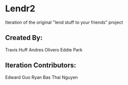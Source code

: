 # Lendr2
Iteration of the original "lend stuff to your friends" project

## Created By:
Travis Huff
Andres Olivero
Eddie Park

## Iteration Contributors:
Edward Guo
Ryan Bas
Thai Nguyen
